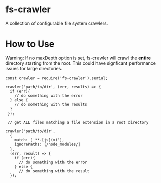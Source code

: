 # fs-crawler
A collection of configurable file system crawlers.

# How to Use

Warning: If no maxDepth option is set, fs-crawler will crawl the **entire** directory starting from the root. This could have signficant performance issues for large directories.


    const crawler = require('fs-crawler').serial;
    
    crawler('path/to/dir', (err, results) => {
      if (err){
        // do something with the error
      } else {
        // do something with the results
      }
     });
  
     // get ALL files matching a file extension in a root directory
     
    crawler('path/to/dir', 
      {
        match: ['**.[js](x)'], 
        ignorePaths: [/node_modules/] 
      }, 
      (err, result) => {
        if (err){
          // do something with the error
        } else {
          // do something with the result
      });

